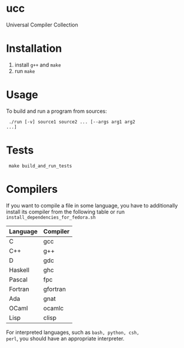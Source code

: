 # ucc
Universal Compiler Collection

# Installation
1) install <code>g++</code> and <code>make</code>
2) run <code>make</code>

# Usage
To build and run a program from sources:

<code> ./run [-v] source1 source2 ... [--args arg1 arg2 ...]</code>

# Tests
<code> make build_and_run_tests</code>

# Compilers
If you want to compile a file in some language, you have to additionally install its compiler from the following table or run <code> install_dependencies_for_fedora.sh </code>

| Language | Compiler |
| -------- | -------- |
| C        | gcc      |
| C++      | g++      |
| D        | gdc      |
| Haskell  | ghc      |
| Pascal   | fpc      |
| Fortran  | gfortran |
| Ada      | gnat     |
| OCaml    | ocamlc   |
| Lisp     | clisp    |

For interpreted languages, such as <code>bash, python, csh, perl</code>, you should have an appropriate interpreter.
